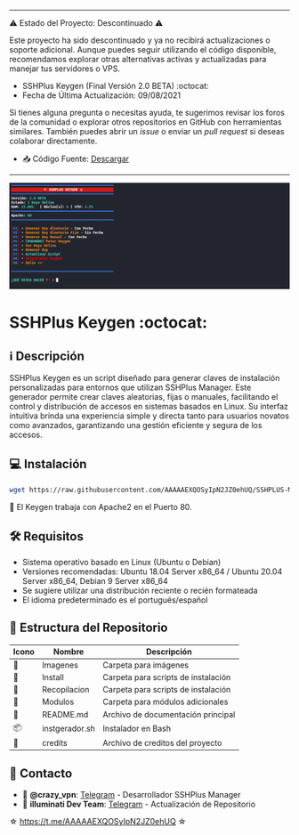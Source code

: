 ﻿----

⚠️ Estado del Proyecto: Descontinuado ⚠️

Este proyecto ha sido descontinuado y ya no recibirá actualizaciones o soporte adicional. Aunque puedes seguir utilizando el código disponible, recomendamos explorar otras alternativas activas y actualizadas para manejar tus servidores o VPS.

* SSHPlus Keygen (Final Versión 2.0 BETA) :octocat:
* Fecha de Última Actualización: 09/08/2021

Si tienes alguna pregunta o necesitas ayuda, te sugerimos revisar los foros de la comunidad o explorar otros repositorios en GitHub con herramientas similares. También puedes abrir un *issue* o enviar un *pull request* si deseas colaborar directamente.

* :inbox_tray: Código Fuente: [Descargar](https://raw.githubusercontent.com/AAAAAEXQOSyIpN2JZ0ehUQ/SSHPLUS-MANAGER-FREE/master/Install/Source-Code-SSHPlus.zip)

----

![logo](https://github.com/AAAAAEXQOSyIpN2JZ0ehUQ/SSHPLUS-MANAGER-FREE/blob/master/Imagenes/SSHPlus_Keygen.png)

# SSHPlus Keygen :octocat:

## :information_source: Descripción
SSHPlus Keygen es un script diseñado para generar claves de instalación personalizadas para entornos que utilizan SSHPlus Manager. Este generador permite crear claves aleatorias, fijas o manuales, facilitando el control y distribución de accesos en sistemas basados en Linux. Su interfaz intuitiva brinda una experiencia simple y directa tanto para usuarios novatos como avanzados, garantizando una gestión eficiente y segura de los accesos.

## :computer: Instalación
```bash
wget https://raw.githubusercontent.com/AAAAAEXQOSyIpN2JZ0ehUQ/SSHPLUS-MANAGER-FREE/refs/heads/master/Proyectos/SSHPlus_Keygen/instgerador.sh* && ./instgerador.sh
```

:memo: El Keygen trabaja con Apache2 en el Puerto 80.

## :hammer_and_wrench: Requisitos 

- Sistema operativo basado en Linux (Ubuntu o Debian)
- Versiones recomendadas: Ubuntu 18.04 Server x86_64 / Ubuntu 20.04 Server x86_64, Debian 9 Server x86_64
- Se sugiere utilizar una distribución reciente o recién formateada
- El idioma predeterminado es el portugués/español

## :open_file_folder: Estructura del Repositorio

| Icono            | Nombre         | Descripción                               |
|------------------|----------------|-------------------------------------------|
| :file_folder:    | Imagenes       | Carpeta para imágenes                     |
| :file_folder:    | Install        | Carpeta para scripts de instalación       |
| :file_folder:    | Recopilacion   | Carpeta para scripts de instalación       |
| :file_folder:    | Modulos        | Carpeta para módulos adicionales          |
| :book:           | README.md      | Archivo de documentación principal        |
| :package:        | instgerador.sh | Instalador en Bash                        |
| :page_facing_up: | credits        | Archivo de creditos del proyecto          |

## :email: Contacto 
* :busts_in_silhouette: **@crazy_vpn**: [Telegram](https://t.me/crazy_vpn) - Desarrollador SSHPlus Manager
* :busts_in_silhouette: **illuminati Dev Team**: [Telegram](https://t.me/AAAAAEXQOSyIpN2JZ0ehUQ) - Actualización de Repositorio

☆ https://t.me/AAAAAEXQOSyIpN2JZ0ehUQ ☆
